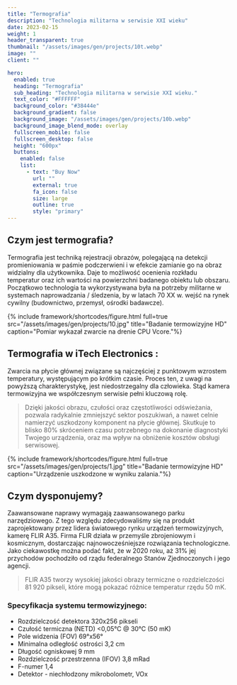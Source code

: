 ```yaml
---
title: "Termografia"
description: "Technologia militarna w serwisie XXI wieku"
date: 2023-02-15
weight: 1
header_transparent: true
thumbnail: "/assets/images/gen/projects/10t.webp"
image: ""
client: ""

hero:
  enabled: true
  heading: "Termografia"
  sub_heading: "Technologia militarna w serwisie XXI wieku."
  text_color: "#FFFFFF"
  background_color: "#38444e"
  background_gradient: false
  background_image: "/assets/images/gen/projects/10b.webp"
  background_image_blend_mode: overlay
  fullscreen_mobile: false
  fullscreen_desktop: false
  height: "600px"
  buttons:
    enabled: false
    list:
      - text: "Buy Now"
        url: ""
        external: true
        fa_icon: false
        size: large
        outline: true
        style: "primary"
---
```


## Czym jest termografia?

Termografia jest techniką rejestracji obrazów, polegającą na detekcji promieniowania w paśmie podczerwieni i w efekcie zamianie go na obraz widzialny dla użytkownika. Daje to możliwość ocenienia rozkładu temperatur oraz ich wartości na powierzchni badanego obiektu lub obszaru. Początkowo technologia ta wykorzystywana była na potrzeby militarne w systemach naprowadzania / śledzenia, by w latach 70 XX w. wejść na rynek cywilny (budownictwo, przemysł, ośrodki badawcze).

{% include framework/shortcodes/figure.html full=true src="/assets/images/gen/projects/10.jpg" title="Badanie termowizyjne HD"  caption="Pomiar wykazał zwarcie na drenie CPU Vcore."%}

## Termografia w iTech Electronics :

Zwarcia na płycie głównej związane są najczęściej z punktowym wzrostem temperatury, występującym po krótkim czasie. Proces ten, z uwagi na powyższą charakterystykę, jest niedostrzegalny dla człowieka. Stąd kamera termowizyjna we współczesnym serwisie pełni kluczową rolę.

> Dzięki jakości obrazu, czułości oraz częstotliwości odświeżania, pozwala radykalnie zmniejszyć sektor poszukiwań, a nawet celnie namierzyć uszkodzony komponent na płycie głównej. Skutkuje to blisko 80% skróceniem czasu potrzebnego na dokonanie diagnostyki Twojego urządzenia, oraz ma wpływ na obniżenie kosztów obsługi serwisowej.


{% include framework/shortcodes/figure.html full=true src="/assets/images/gen/projects/1.jpg" title="Badanie termowizyjne HD"  caption="Urządzenie uszkodzone w wyniku zalania."%}


## Czym dysponujemy? 

Zaawansowane naprawy wymagają zaawansowanego parku narzędziowego. Z tego względu zdecydowaliśmy się na produkt zaprojektowany przez lidera światowego rynku urządzeń termowizyjnych, kamerę FLIR A35. Firma FLIR działa w przemyśle zbrojeniowym i kosmicznym, dostarczając najnowocześniejsze rozwiązania technologiczne. Jako ciekawostkę można podać fakt, że w 2020 roku, aż 31% jej przychodów pochodziło od rządu federalnego Stanów Zjednoczonych i jego agencji.

> FLIR A35 tworzy wysokiej jakości obrazy termiczne o rozdzielczości 81 920 pikseli, które mogą pokazać różnice temperatur rzędu 50 mK. 

### Specyfikacja systemu termowizyjnego:

- Rozdzielczość detektora	320x256 pikseli
- Czułość termiczna (NETD)	<0,05°C @ 30°C (50 mK)
- Pole widzenia (FOV)	69°x56°
- Minimalna odległość ostrości	3,2 cm
- Długość ogniskowej	9 mm
- Rozdzielczość przestrzenna (IFOV)	3,8 mRad
- F-numer	1,4
- Detektor - niechłodzony mikrobolometr, VOx


